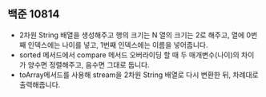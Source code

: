 ## 백준 10814
- 2차원 String 배열을 생성해주고 행의 크기는 N 열의 크기는 2로 해주고, 열에 0번째 인덱스에는 나이를 넣고, 1번째 인덱스에는 이름을 넣어줍니다.
- sorted 메서드에서 compare 메서드 오버라이딩 할 때 두 매개변수(나이)의 차이가 양수면 정렬해주고, 음수면 그대로 둡니다.
- toArray메서드를 사용해 stream을 2차원 String 배열로 다시 변환한 뒤, 차례대로 출력해줍니다.